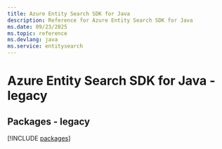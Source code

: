 ```yaml
---
title: Azure Entity Search SDK for Java
description: Reference for Azure Entity Search SDK for Java
ms.date: 09/23/2025
ms.topic: reference
ms.devlang: java
ms.service: entitysearch
---
```

# Azure Entity Search SDK for Java - legacy
## Packages - legacy
[!INCLUDE [packages](entity-search-index.md)]